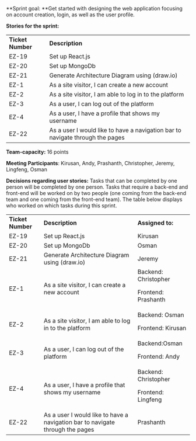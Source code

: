 **Sprint goal: **Get started with designing the web application focusing on account creation, login, as well as the user profile. 

**Stories for the sprint:**


<table>
  <tr>
   <td><strong>Ticket Number</strong>
   </td>
   <td><strong>Description</strong>
   </td>
  </tr>
  <tr>
   <td>EZ-19
   </td>
   <td>Set up React.js
   </td>
  </tr>
  <tr>
   <td>EZ-20
   </td>
   <td>Set up MongoDb
   </td>
  </tr>
  <tr>
   <td>EZ-21
   </td>
   <td>Generate Architecture Diagram using (draw.io)
   </td>
  </tr>
  <tr>
   <td>EZ-1
   </td>
   <td>As a site visitor, I can create a new account
   </td>
  </tr>
  <tr>
   <td>EZ-2
   </td>
   <td>As a site visitor, I am able to log in to the platform
   </td>
  </tr>
  <tr>
   <td>EZ-3
   </td>
   <td>As a user, I can log out of the platform
   </td>
  </tr>
  <tr>
   <td>EZ-4
   </td>
   <td>As a user, I have a profile that shows my username
   </td>
  </tr>
  <tr>
   <td>EZ-22
   </td>
   <td>As a user I would like to have a navigation bar to navigate through the pages
   </td>
  </tr>
</table>


**Team-capacity:** 16 points

**Meeting Participants**: Kirusan, Andy, Prashanth, Christopher, Jeremy, Lingfeng, Osman 

**Decisions regarding user stories:**  Tasks that can be completed by one person will be completed by one person. Tasks that require a back-end and front-end will be worked on by two people (one coming from the back-end team and one coming from the front-end team). The table below displays who worked on which tasks during this sprint.


<table>
  <tr>
   <td><strong>Ticket Number</strong>
   </td>
   <td><strong>Description</strong>
   </td>
   <td><strong>Assigned to:</strong>
   </td>
  </tr>
  <tr>
   <td>EZ-19
   </td>
   <td>Set up React.js
   </td>
   <td>Kirusan
   </td>
  </tr>
  <tr>
   <td>EZ-20
   </td>
   <td>Set up MongoDb
   </td>
   <td>Osman 
   </td>
  </tr>
  <tr>
   <td>EZ-21
   </td>
   <td>Generate Architecture Diagram using (draw.io)
   </td>
   <td>Jeremy
   </td>
  </tr>
  <tr>
   <td>EZ-1
   </td>
   <td>As a site visitor, I can create a new account
   </td>
   <td>Backend: Christopher
<p>
Frontend: Prashanth
   </td>
  </tr>
  <tr>
   <td>EZ-2
   </td>
   <td>As a site visitor, I am able to log in to the platform
   </td>
   <td>Backend: Osman
<p>
Frontend: Kirusan
   </td>
  </tr>
  <tr>
   <td>EZ-3
   </td>
   <td>As a user, I can log out of the platform
   </td>
   <td>Backend:Osman
<p>
Frontend: Andy
   </td>
  </tr>
  <tr>
   <td>EZ-4
   </td>
   <td>As a user, I have a profile that shows my username
   </td>
   <td>Backend: Christopher
<p>
Frontend: Lingfeng
   </td>
  </tr>
  <tr>
   <td>EZ-22
   </td>
   <td>As a user I would like to have a navigation bar to navigate through the pages
   </td>
   <td>Prashanth
   </td>
  </tr>
</table>
